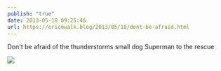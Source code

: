```yaml
---
publish: "true"
date: 2013-05-18 09:25:46
url: https://ericmwalk.blog/2013/05/18/dont-be-afraid.html
---
```


Don't be afraid of the thunderstorms small dog Superman to the rescue

![](https://ericmwalk.blog/uploads/2022/289e237096.jpg)